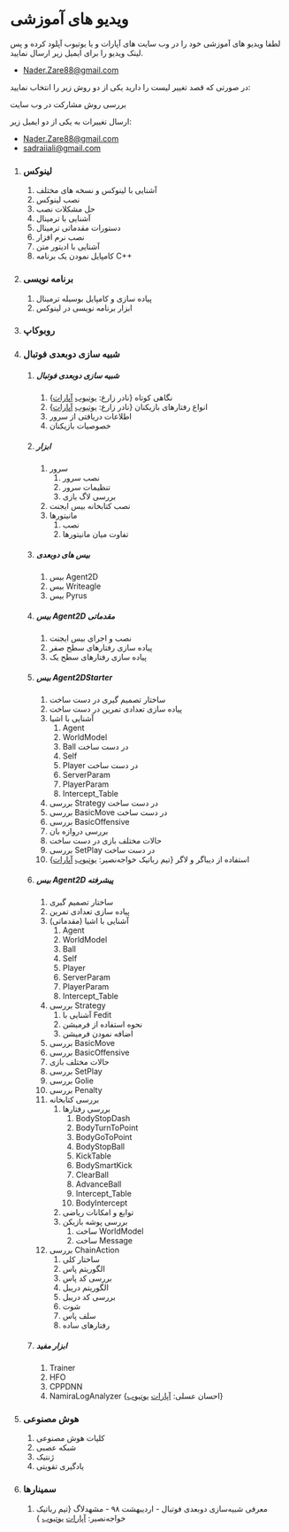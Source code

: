 # ویدیو های آموزشی

لطفا ویدیو های آموزشی خود را در وب سایت های آپارات و یا یوتیوب آپلود کرده و پس لینک ویدیو را برای ایمیل زیر ارسال نمایید.

- Nader.Zare88@gmail.com

در صورتی که قصد تغییر لیست را دارید یکی از دو روش زیر را انتخاب نمایید:

بررسی روش مشارکت در وب سایت

ارسال تغییرات به یکی از دو ایمیل زیر:

- Nader.Zare88@gmail.com
- sadraiiali@gmail.com



1. ### لینوکس

   1. آشنایی با لینوکس و نسخه های مختلف
   2. نصب لینوکس
   3. حل مشکلات نصب
   4. آشنایی با ترمینال
   5. دستورات مقدماتی ترمینال
   6. نصب نرم افزار
   7. آشنایی با ادیتور متن
   8. کامپایل نمودن یک برنامه C++

2. ### برنامه نویسی

   1. پیاده سازی و کامپایل بوسیله ترمینال
   2. ابزار برنامه نویسی در لینوکس

3. ### روبوکاپ

4. ### شبیه سازی دوبعدی فوتبال

   1. ##### شبیه سازی دوبعدی فوتبال

      1. نگاهی کوتاه {نادر زارع: [یوتیوب](https://youtu.be/B6Sq8n5CTDs) [آپارات](https://www.aparat.com/v/RwxX5#)}
      2. انواع رفتارهای بازیکنان {نادر زارع: [یوتیوب](https://youtu.be/ShxJMwTQRkk) [آپارات](https://www.aparat.com/v/t6RuC)}
      3. اطلاعات دریافتی از سرور
      4. خصوصیات بازیکنان

   2. ##### ابزار

      1. سرور
         1. نصب سرور
         2. تنظیمات سرور
         3. بررسی لاگ بازی
      2. نصب کتابخانه بیس ایجنت
      3. مانیتورها
         1. نصب
         2. تفاوت میان مانیتورها

   3. ##### بیس های دوبعدی

      1. بیس Agent2D
      2. بیس Writeagle
      3. بیس Pyrus

   4. ##### بیس Agent2D مقدماتی

      1. نصب و اجرای بیس ایجنت
      2. پیاده سازی رفتارهای سطح صفر
      3. پیاده سازی رفتارهای سطح یک

   5. ##### بیس Agent2DStarter 

      1. ساختار تصمیم گیری <Badge type="warning">در دست ساخت</Badge>
      2. پیاده سازی تعدادی تمرین <Badge type="warning">در دست ساخت</Badge>
      3. آشنایی با اشیا 
         1. Agent 
         2. WorldModel 
         3. Ball <Badge type="warning">در دست ساخت</Badge>
         4. Self 
         5. Player <Badge type="warning">در دست ساخت</Badge>
         6. ServerParam 
         7. PlayerParam
         8. Intercept_Table
      4. بررسی Strategy <Badge type="warning">در دست ساخت</Badge>
      5. بررسی BasicMove <Badge type="warning">در دست ساخت</Badge>
      6. بررسی BasicOffensive 
      7. بررسی دروازه بان
      8. حالات مختلف بازی <Badge type="warning">در دست ساخت</Badge>
      9. بررسی SetPlay <Badge type="warning">در دست ساخت</Badge>
      10. استفاده از دیباگر و لاگر {تیم رباتیک خواجه‌نصیر: [یوتیوب](https://www.youtube.com/watch?v=A34C0YdV2UM) [آپارات](https://www.aparat.com/v/3aNor)}

   6. ##### بیس Agent2D پیشرفته

      1. ساختار تصمیم گیری
      2. پیاده سازی تعدادی تمرین
      3. آشنایی با اشیا (مقدماتی)
         1. Agent
         2. WorldModel
         3. Ball
         4. Self
         5. Player
         6. ServerParam
         7. PlayerParam
         8. Intercept_Table
      4. بررسی Strategy
         1. آشنایی با Fedit
         2. نحوه استفاده از فرمیشن
         3. اضافه نمودن فرمیشن
      5. بررسی BasicMove
      6. بررسی BasicOffensive
      7. حالات مختلف بازی
      8. بررسی SetPlay
      9. بررسی Golie
      10. بررسی Penalty
      11. بررسی کتابخانه
          1. بررسی رفتارها
             1. BodyStopDash
             2. BodyTurnToPoint
             3. BodyGoToPoint
             4. BodyStopBall
             5. KickTable
             6. BodySmartKick
             7. ClearBall
             8. AdvanceBall
             9. Intercept_Table
             10. BodyIntercept
          2. توابع و امکانات ریاضی
          3. بررسی پوشه بازیکن
             1. ساخت WorldModel
             2. ساخت Message
      12. بررسی ChainAction
          1. ساختار کلی
          2. الگوریتم پاس
          3. بررسی کد پاس
          4. الگوریتم دریبل
          5. بررسی کد دریبل
          6. شوت
          7. سلف پاس
          8. رفتارهای ساده

   7. ##### ابزار مفید

      1. Trainer
      2. HFO
      3. CPPDNN
      4. NamiraLogAnalyzer {احسان عسلی: [آپارات](https://www.aparat.com/v/yVOkK) [یوتیوب](https://youtu.be/mRuxg-xy7pY)}

5. ### هوش مصنوعی

   1. کلیات هوش مصنوعی
   2. شبکه عصبی
   3. ژنتیک
   4. یادگیری تقویتی
   
6. ### سمینارها

   1. معرفی شبیه‌سازی دوبعدی فوتبال - اردیبهشت ۹۸ - مشهدلاگ {تیم رباتیک خواجه‌نصیر: [آپارات](https://www.aparat.com/v/y0Sa7) [یوتیوب](https://youtu.be/RvktEzH4glA) }
